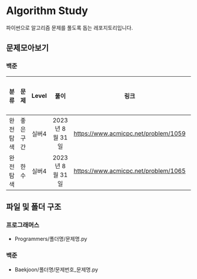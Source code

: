 # Algorithm Study
파이썬으로 알고리즘 문제를 풀도록 돕는 레포지토리입니다.

## 문제모아보기
### 백준
|분류    |문제|Level|풀이          |링크                                |완료여부|
|:------:|:--:|:---:|:------------:|:----------------------------------:|:-------:|
|완전탐색|좋은구간|실버4|2023년 8월 31일|https://www.acmicpc.net/problem/1059| ○   |
|완전탐색|한수|실버4|2023년 8월 31일|https://www.acmicpc.net/problem/1065|         |

## 파일 및 폴더 구조
### 프로그래머스
- Programmers/폴더명/문제명.py

### 백준
- Baekjoon/폴더명/문제번호_문제명.py

